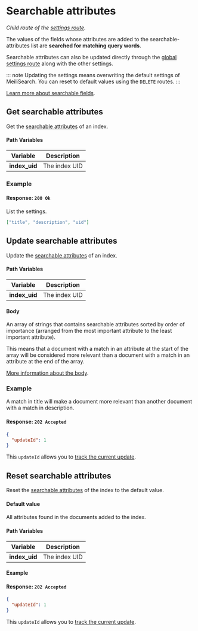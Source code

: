 # Searchable attributes

_Child route of the [settings route](/references/settings.md)._

The values of the fields whose attributes are added to the searchable-attributes list are **searched for matching query words**.

Searchable attributes can also be updated directly through the [global settings route](/references/settings.md#update-settings) along with the other settings.

::: note
Updating the settings means overwriting the default settings of MeiliSearch. You can reset to default values using the `DELETE` routes.
:::

[Learn more about searchable fields](/guides/advanced_guides/field_properties.md#searchable-fields).

## Get searchable attributes

<RouteHighlighter method="GET" route="/indexes/:index_uid/settings/searchable-attributes" />

Get the [searchable attributes](/guides/advanced_guides/field_properties.md#searchable-fields) of an index.

#### Path Variables

| Variable      | Description   |
| ------------- | ------------- |
| **index_uid** | The index UID |

### Example

<code-samples id="get_searchable_attributes_1" />

#### Response: `200 Ok`

List the settings.

```json
["title", "description", "uid"]
```

## Update searchable attributes

<RouteHighlighter method="POST" route="/indexes/:index_uid/settings/searchable-attributes" />

Update the [searchable attributes](/guides/advanced_guides/field_properties.md#searchable-fields) of an index.

#### Path Variables

| Variable      | Description   |
| ------------- | ------------- |
| **index_uid** | The index UID |

#### Body

An array of strings that contains searchable attributes sorted by order of importance (arranged from the most important attribute to the least important attribute).

This means that a document with a match in an attribute at the start of the array will be considered more relevant than a document with a match in an attribute at the end of the array.

[More information about the body](/guides/advanced_guides/settings.md#searchable-attributes).

### Example

<code-samples id="update_searchable_attributes_1" />

A match in title will make a document more relevant than another document with a match in description.

#### Response: `202 Accepted`

```json
{
  "updateId": 1
}
```

This `updateId` allows you to [track the current update](/references/updates.md).

## Reset searchable attributes

<RouteHighlighter method="DELETE" route="/indexes/:index_uid/settings/searchable-attributes"/>

Reset the [searchable attributes](/guides/advanced_guides/field_properties.md#searchable-fields) of the index to the default value.

#### Default value

All attributes found in the documents added to the index.

#### Path Variables

| Variable      | Description   |
| ------------- | ------------- |
| **index_uid** | The index UID |

#### Example

<code-samples id="reset_searchable_attributes_1" />

#### Response: `202 Accepted`

```json
{
  "updateId": 1
}
```

This `updateId` allows you to [track the current update](/references/updates.md).
